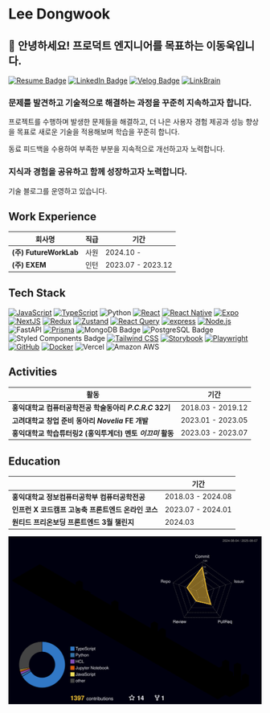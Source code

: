 # Lee Dongwook

## 👋 안녕하세요! 프로덕트 엔지니어를 목표하는 이동욱입니다.

[![Resume Badge](https://img.shields.io/badge/notion-D3D3D3?style=flat&logo=notion&logoColor=white)](https://zigzag-citrus-12b.notion.site/cd0f3792573b4f45bfb94e4493be1adf)
[![LinkedIn Badge](http://img.shields.io/badge/-LinkedIn-0072b1?style=flat&logo=linkedin&link=https://www.linkedin.com/in/dong-wook-lee-1095112a0/)](https://www.linkedin.com/in/dong-wook-lee-1095112a0/)
[![Velog Badge](http://img.shields.io/badge/-Velog-20c997?style=flat&logo=velog&logoColor=white&link=https://velog.io/@dlehddnr99/)](https://velog.io/@dlehddnr99/)
[![LinkBrain](http://img.shields.io/badge/LinkBrain-8000FF?style=flat&logo=null&logoColor=white&link=https://linkbrain.kr)](https://linkbrain.kr/)

### 문제를 발견하고 기술적으로 해결하는 과정을 꾸준히 지속하고자 합니다.
프로젝트를 수행하며 발생한 문제들을 해결하고, 더 나은 사용자 경험 제공과 성능 향상을 목표로 새로운 기술을 적용해보며 학습을 꾸준히 합니다.   

동료 피드백을 수용하여 부족한 부분을 지속적으로 개선하고자 노력합니다.

### 지식과 경험을 공유하고 함께 성장하고자 노력합니다.
기술 블로그를 운영하고 있습니다.


## Work Experience
|   회사명    |    직급     |  기간  | 
|--------|---------|---------|
| **(주) FutureWorkLab** | 사원 | 2024.10 - |
| **(주) EXEM** | 인턴 | 2023.07 - 2023.12 |


## Tech Stack
[![JavaScript](https://img.shields.io/badge/JavaScript-%23F7DF1E?style=flat&logo=javascript&logoColor=black)](https://developer.mozilla.org/en-US/docs/Web/JavaScript) [![TypeScript](https://img.shields.io/badge/TypeScript-%233178C6?style=flat&logo=typescript&logoColor=white)](https://www.typescriptlang.org/)
![Python](https://img.shields.io/badge/Python-%233178C6?style=flat&logo=python&logoColor=white)
[![React](https://img.shields.io/badge/React-%2361DAFB?style=flat&logo=react&logoColor=white)](https://reactjs.org/) [![React Native](https://img.shields.io/badge/React_Native-%2361DAFB?style=flat&logo=react&logoColor=white)](https://reactnative.dev/) [![Expo](https://img.shields.io/badge/Expo-000020?style=flat&logo=expo&logoColor=white)](https://expo.dev/) [![NextJS](https://img.shields.io/badge/Next.js-%23000000?style=flat&logo=next.js&logoColor=white)](https://nextjs.org/) [![Redux](https://img.shields.io/badge/Redux-%23764ABC?style=flat&logo=redux&logoColor=white)](https://redux.js.org/) [![Zustand](https://img.shields.io/badge/Zustand-%23000000?style=flat&logo=zustand&logoColor=white)](https://github.com/pmndrs/zustand)
 [![React Query](https://img.shields.io/badge/React_Query-%2385d0d3?style=flat&logo=react-query&logoColor=white)](https://react-query.tanstack.com/) [![express](https://img.shields.io/badge/express-green?style=flat&logo=express&logoColor=white)](https://www.npmjs.com/package/express) [![Node.js](https://img.shields.io/badge/Node.js-43853D?style=flat&logo=node.js&logoColor=white)](https://nodejs.org/) ![FastAPI](https://img.shields.io/badge/FastAPI-%233178C6?style=flat&logo=fastapi&logoColor=white) [![Prisma](https://img.shields.io/badge/Prisma-2D3748?style=flat&logo=prisma&logoColor=white)](https://www.prisma.io/) ![MongoDB Badge](https://img.shields.io/badge/MongoDB-47A248?style=flat-square&logo=MongoDB&logoColor=white) ![PostgreSQL Badge](https://img.shields.io/badge/PostgreSQL-336791?style=flat-square&logo=PostgreSQL&logoColor=white)
![Styled Components Badge](https://img.shields.io/badge/styled%20components-DB7093?style=flat-square&logo=styled-components&logoColor=white) [![Tailwind CSS](https://img.shields.io/badge/Tailwind_CSS-%231a202c?style=flat&logo=tailwind-css&logoColor=white)](https://tailwindcss.com/) 
[![Storybook](https://img.shields.io/badge/Storybook-%23FF4785?style=flat&logo=storybook&logoColor=white)](https://storybook.js.org/) [![Playwright](https://img.shields.io/badge/Playwright-%231099FF?style=flat&logo=playwright&logoColor=white)](https://playwright.dev/)
[![GitHub](https://img.shields.io/badge/GitHub_Action-181717?style=flat-square&logo=github&logoColor=white)](https://github.com/) [![Docker](https://img.shields.io/badge/Docker-%232496ED?style=flat&logo=docker&logoColor=white)](https://www.docker.com/) ![Vercel](https://img.shields.io/badge/Vercel-000000?style=flat-square&logo=Vercel&logoColor=white) ![Amazon AWS](https://img.shields.io/badge/Amazon%20AWS-232F3E?style=flat-square&logo=amazonaws&logoColor=white)



## Activities

| 활동                                      | 기간                    |
|-------------------------------------------|-------------------------|
| **홍익대학교 컴퓨터공학전공 학술동아리 _P.C.R.C_ 32기** | 2018.03 - 2019.12   |
| **고려대학교 창업 준비 동아리 _Novelia_ FE 개발** | 2023.01 - 2023.05        |
| **홍익대학교 학습튜터링2 (홍익투게더) 멘토 _이끄미_ 활동** | 2023.03 - 2023.07   |

## Education 

|                                      | 기간                    |
|-------------------------------------------|-------------------------|
| **홍익대학교 정보컴퓨터공학부 컴퓨터공학전공**    | 2018.03 - 2024.08 |
| **인프런 X 코드캠프 고농축 프론트엔드 온라인 코스** |  2023.07 - 2024.01 |
| **원티드 프리온보딩 프론트엔드 3월 챌린지**     | 2024.03           |





![](./profile-3d-contrib/profile-night-rainbow.svg)
